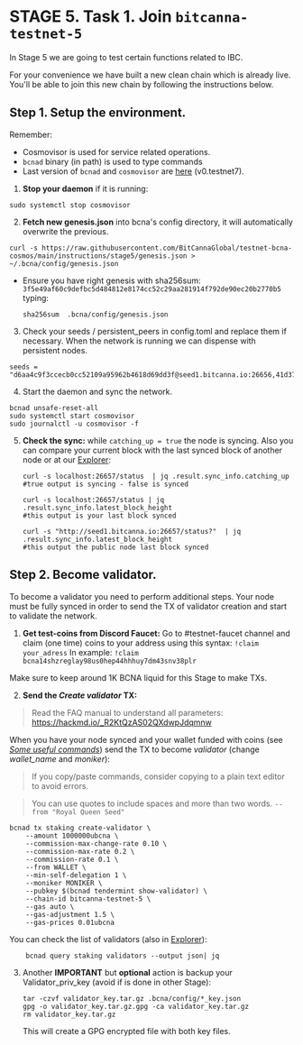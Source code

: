 # STAGE 5. Task 1. Join `bitcanna-testnet-5`

In Stage 5 we are going to test certain functions related to IBC.

For your convenience we have built a new clean chain which is already live. You'll be able to join this new chain by following the instructions below.

## Step 1. Setup the environment.
Remember:  
* Cosmovisor is used for service related operations.
* `bcnad` binary (in path) is used to type commands 
* Last version of `bcnad` and `cosmovisor` are [here](https://github.com/BitCannaGlobal/testnet-bcna-cosmos/releases/tag/v0.testnet7) (v0.testnet7).

1. **Stop your daemon** if it is running:
```
sudo systemctl stop cosmovisor
```
2. **Fetch new genesis.json** into bcna's config directory, it will automatically overwrite the previous.
```
curl -s https://raw.githubusercontent.com/BitCannaGlobal/testnet-bcna-cosmos/main/instructions/stage5/genesis.json > ~/.bcna/config/genesis.json
```

* Ensure you have right genesis with sha256sum: `3f5e49af60c9defbc5d484812e8174cc52c29aa281914f792de90ec20b2770b5` typing: 

    ```
    sha256sum  .bcna/config/genesis.json 
    ```



3. Check your seeds / persistent_peers in config.toml and replace them if necessary. When the network is running we can dispense with persistent nodes.
```
seeds = "d6aa4c9f3ccecb0cc52109a95962b4618d69dd3f@seed1.bitcanna.io:26656,41d373d03f93a3dc883ba4c1b9b7a781ead53d76@seed2.bitcanna.io:16656,8e241ba2e8db2e83bb5d80473b4fd4d901043dda@178.128.247.173:26656"
```

4. Start the daemon and sync the network.

```
bcnad unsafe-reset-all
sudo systemctl start cosmovisor
sudo journalctl -u cosmovisor -f
```


5. **Check the sync:** while `catching_up = true` the node is syncing. Also you can compare your current block with the last synced block of another node or at our [Explorer](https://testnet-explorer.bitcanna.io):
    ```
    curl -s localhost:26657/status  | jq .result.sync_info.catching_up
    #true output is syncing - false is synced

    curl -s localhost:26657/status | jq .result.sync_info.latest_block_height
    #this output is your last block synced

    curl -s "http://seed1.bitcanna.io:26657/status?"  | jq .result.sync_info.latest_block_height
    #this output the public node last block synced
    ```
    
## Step 2. Become validator.
To become a validator you need to perform additional steps. 
Your node must be fully synced in order to send the TX of validator creation and start to validate the network.

1. **Get test-coins from Discord Faucet:**
Go to #testnet-faucet channel and claim (one time) coins to your address using this syntax: 
    `!claim your_adress`
    In example: 
    `!claim bcna14shzreglay98us0hep44hhhuy7dm43snv38plr`

Make sure to keep around 1K BCNA liquid for this Stage to make TXs.

2. **Send the _Create validator_ TX:**

> Read the FAQ manual to understand all parameters:
> https://hackmd.io/_R2KtQzAS02QXdwpJdqmnw

When you have your node synced and your wallet funded with coins (see [_Some useful commands_](https://github.com/BitCannaGlobal/testnet-bcna-cosmos/blob/main/instructions/stage1/useful.md)) send the TX to become _validator_ (change _wallet_name_ and _moniker_):
> If you copy/paste commands, consider copying to a plain text editor to avoid errors.

> You can use quotes to include spaces and more than two words.
`--from "Royal Queen Seed"`

```
bcnad tx staking create-validator \
    --amount 1000000ubcna \
    --commission-max-change-rate 0.10 \
    --commission-max-rate 0.2 \
    --commission-rate 0.1 \
    --from WALLET \
    --min-self-delegation 1 \
    --moniker MONIKER \
    --pubkey $(bcnad tendermint show-validator) \
    --chain-id bitcanna-testnet-5 \
    --gas auto \
    --gas-adjustment 1.5 \
    --gas-prices 0.01ubcna
```

You can check the list of validators (also in [Explorer](https://testnet-explorer.bitcanna.io/validators)):

```
    bcnad query staking validators --output json| jq
```

3. Another **IMPORTANT** but **optional** action is backup your Validator_priv_key (avoid if is done in other Stage):

    ```
    tar -czvf validator_key.tar.gz .bcna/config/*_key.json 
    gpg -o validator_key.tar.gz.gpg -ca validator_key.tar.gz
    rm validator_key.tar.gz
    ```
    This will create a GPG encrypted file with both key files.
